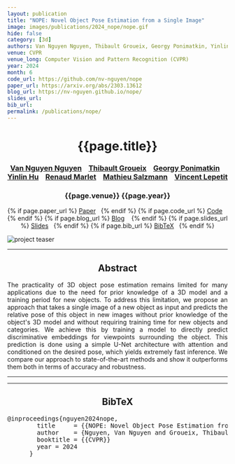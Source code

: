 ```yaml
---
layout: publication
title: "NOPE: Novel Object Pose Estimation from a Single Image" 
image: images/publications/2024_nope/nope.gif
hide: false
category: [3d]
authors: Van Nguyen Nguyen, Thibault Groueix, Georgy Ponimatkin, Yinlin Hu, Renaud Marlet, Mathieu Salzmann, Vincent Lepetit
venue: CVPR
venue_long: Computer Vision and Pattern Recognition (CVPR)
year: 2024
month: 6
code_url: https://github.com/nv-nguyen/nope
paper_url: https://arxiv.org/abs/2303.13612
blog_url: https://nv-nguyen.github.io/nope/
slides_url: 
bib_url: 
permalink: /publications/nope/
---
```


<h1 align="center"> {{page.title}} </h1>
<!-- Simple call of authors -->
<!-- <h3 align="center"> {{page.authors}} </h3> -->
<!-- Alternatively you can add links to author pages -->
<h3 align="center"> <a href="https://nv-nguyen.github.io/">Van Nguyen Nguyen</a> &nbsp;&nbsp; <a href="https://imagine.enpc.fr/~groueixt/">Thibault Groueix</a> &nbsp;&nbsp; <a href="https://scholar.google.co.kr/citations?hl=en&user=5G-6ubcAAAAJ">Georgy Ponimatkin</a> &nbsp;&nbsp; <a href="https://yinlinhu.github.io/">Yinlin Hu</a> &nbsp;&nbsp; <a href="http://imagine.enpc.fr/~marletr/">Renaud Marlet</a> &nbsp;&nbsp; <a href="https://people.epfl.ch/mathieu.salzmann">Mathieu Salzmann</a> &nbsp;&nbsp; <a href="https://vincentlepetit.github.io/">Vincent Lepetit</a></h3>


<h3 align="center"> {{page.venue}} {{page.year}} </h3>

<div align="center">
  <p>
    {% if page.paper_url %}
    <a href="{{ page.paper_url }}"><i class="far fa-file-pdf"></i> Paper</a>&nbsp;&nbsp;
    {% endif %}
    {% if page.code_url %}
    <a href="{{ page.code_url }}"><i class="fab fa-github"></i> Code</a> &nbsp;&nbsp;
    {% endif %}
    {% if page.blog_url %}
    <a href="{{ page.blog_url }}"><i class="fab fa-blogger"></i> Blog</a> &nbsp;&nbsp;
    {% endif %}
    {% if page.slides_url %}
    <a href="{{ page.slides_url }}"><i class="far fa-file-pdf"></i> Slides</a>&nbsp;&nbsp;
    {% endif %}
    {% if page.bib_url %}
    <a href="{{ page.bib_url}}"><i class="far fa-file-alt"></i> BibTeX</a>&nbsp;&nbsp;
    {% endif %}
  </p>
</div>


<div class="publication-teaser">
    <img src="../../{{ page.image }}" alt="project teaser"/>
</div>


<hr>

<h2  align="center"> Abstract</h2>

<p align="justify">The practicality of 3D object pose estimation remains limited for many applications due to the need for prior knowledge of a 3D model and a training period for new objects. To address this limitation, we propose an approach that takes a single image of a new object as input and predicts the relative pose of this object in new images without prior knowledge of the object's 3D model and without requiring training time for new objects and categories. We achieve this by training a model to directly predict discriminative embeddings for viewpoints surrounding the object. This prediction is done using a simple U-Net architecture with attention and conditioned on the desired pose, which yields extremely fast inference. We compare our approach to state-of-the-art methods and show it outperforms them both in terms of accuracy and robustness.</p>

<hr>
<hr>

<h2  align="center">BibTeX</h2>
<left>
  <pre class="bibtex-box">
@inproceedings{nguyen2024nope,
        title     = {{NOPE: Novel Object Pose Estimation from a Single Image}},
        author    = {Nguyen, Van Nguyen and Groueix, Thibault and Ponimatkin, Georgy and Hu, Yinlin and Marlet, Renaud and Salzmann, Mathieu and Lepetit, Vincent},
        booktitle = {{CVPR}}
        year = 2024
      }
</pre>
</left>

<br>
